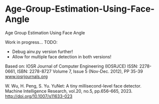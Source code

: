 # Age-Group-Estimation-Using-Face-Angle
Age Group Estimation Using Face Angle

Work in progress...
TODO:
* Debug ainv.py version further!
* Allow for multiple face detection in both versions!

Based on: IOSR Journal of Computer Engineering (IOSRJCE)
ISSN: 2278-0661, ISBN: 2278-8727 Volume 7, Issue 5 (Nov-Dec. 2012), PP 35-39
www.iosrjournals.org

W. Wu, H. Peng, S. Yu. YuNet: A tiny millisecond-level face detector.
Machine Intelligence Research, vol.20, no.5,
pp.656–665, 2023. http://doi.org/10.1007/s11633-023
